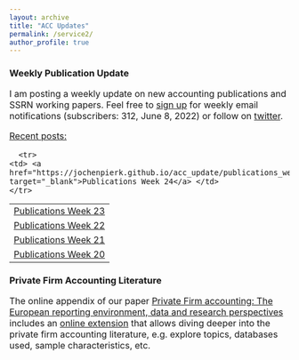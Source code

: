 ```yaml
---
layout: archive
title: "ACC Updates"
permalink: /service2/
author_profile: true
---
```

<!-- Global site tag (gtag.js) - Google Analytics -->
<script async src="https://www.googletagmanager.com/gtag/js?id=G-05633BF9HL"></script>
<script>
  window.dataLayer = window.dataLayer || [];
  function gtag(){dataLayer.push(arguments);}
  gtag('js', new Date());

   gtag('config', 'G-05633BF9HL', {'anonymize_ip': true});
</script> 
 


<h3> Weekly Publication Update </h3>
<font size="3"> 
I am posting a weekly update on new accounting publications and SSRN working papers. Feel free to <a href="https://jochenpierk.github.io/acc_update/subscribe.html" target="_blank">sign up</a> for weekly email notifications (subscribers: 312, June 8, 2022) or follow on <a href="https://twitter.com/updates_acc?lang=en" target="_blank">twitter</a>. 
 <p> </p>
 <u>Recent posts:</u> 
 <p> </p>

  
 <table>
  
   
      <tr> 
    <td> <a href="https://jochenpierk.github.io/acc_update/publications_week24.html" target="_blank">Publications Week 24</a> </td> 
    </tr>  
   <tr> 
    <td> <a href="https://jochenpierk.github.io/acc_update/publications_week23.html" target="_blank">Publications Week 23</a> </td> 
    </tr>   
   <tr> 
    <td> <a href="https://jochenpierk.github.io/acc_update/publications_week22.html" target="_blank">Publications Week 22</a> </td> 
    </tr>    
   <tr> 
    <td> <a href="https://jochenpierk.github.io/acc_update/publications_week21.html" target="_blank">Publications Week 21</a> </td> 
    </tr>    
   <tr> 
    <td> <a href="https://jochenpierk.github.io/acc_update/publications_week20.html" target="_blank">Publications Week 20</a> </td> 
    </tr>  



   
 </table>

  
  
  

  
 <p> </p>
</font>   
  
  
   <h3> Private Firm Accounting Literature </h3>
<font size="3">
 The online appendix of our paper <a href="https://www.tandfonline.com/doi/full/10.1080/00014788.2021.1982670" target="_blank">Private Firm accounting: The European reporting environment, data and research perspectives</a> includes an <a href="https://trr266.wiwi.hu-berlin.de/shiny/pfirmacclit/" target="_blank">online extension</a> that allows diving deeper into the private firm accounting literature, e.g. explore topics, databases used, sample characteristics, etc. 
   
    
